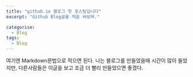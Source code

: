 ```yaml
---
title: "github.io 블로그 첫 포스팅입니다"
excerpt: "Github Blog글을 처음 써보며."

categorise:
  - Blog
tags:
  - Blog
---
```

여기엔 Markdown문법으로 적으면 된다.
나는 블로그를 만들었을때 시간이 많이 들었지만, 다른사람들은 이글을 보고
조금 더 빨리 만들었으면 좋겠다.
